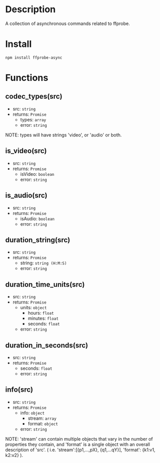 # Description
A collection of asynchronous commands related to ffprobe.

# Install
```
npm install ffprobe-async
```

# Functions

## codec_types(src)
* src: ```string```
* returns: ```Promise```
	* types: ```array```
	* error: ```string```

NOTE: types will have strings 'video', or 'audio' or both.

## is_video(src)
* src: ```string```
* returns: ```Promise```
	* isVideo: ```boolean```
	* error: ```string```

## is_audio(src)
* src: ```string```
* returns: ```Promise```
	* isAudio: ```boolean```
	* error: ```string```

## duration_string(src)
* src: ```string```
* returns: ```Promise```
	* string: ```string (H:M:S)```
	* error: ```string```

## duration_time_units(src)
* src: ```string```
* returns: ```Promise```
	* units: ```object```
    	* hours: ```float```
    	* minutes: ```float```
    	* seconds: ```float```
	* error: ```string```

## duration_in_seconds(src)
* src: ```string```
* returns: ```Promise```
	* seconds: ```float```
	* error: ```string```

## info(src)
* src: ```string```
* returns: ```Promise```
	* info: ```object```
    	* stream: ```array```
    	* format: ```object```
	* error: ```string```
  
NOTE: 'stream' can contain multiple objects that vary in the number of properties they contain, and 'format' is a single object with an overall description of 'src'. ( i.e. 'stream':[{p1,...,pX}, {q1,...qY}], 'format': {k1:v1, k2:v2} ).